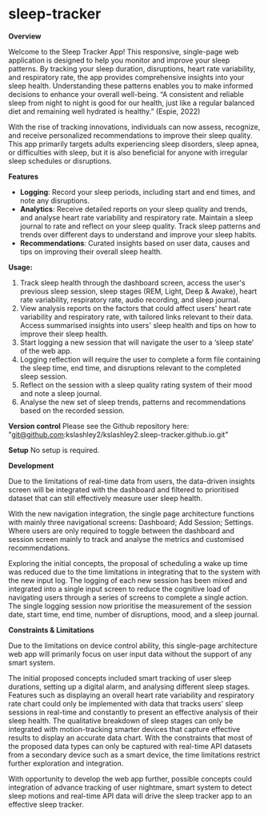 # sleep-tracker


**Overview**

Welcome to the Sleep Tracker App! This responsive, single-page web application is designed to help you monitor and improve your sleep patterns. By tracking your sleep duration, disruptions, heart rate variability, and respiratory rate, the app provides comprehensive insights into your sleep health. Understanding these patterns enables you to make informed decisions to enhance your overall well-being. “A consistent and reliable sleep from night to night is good for our health, just like a regular balanced diet and remaining well hydrated is healthy.” (Espie, 2022) 

With the rise of tracking innovations, individuals can now assess, recognize, and receive personalized recommendations to improve their sleep quality. This app primarily targets adults experiencing sleep disorders, sleep apnea, or difficulties with sleep, but it is also beneficial for anyone with irregular sleep schedules or disruptions.

**Features**

- **Logging**: Record your sleep periods, including start and end times, and note any disruptions.
- **Analytics**: Receive detailed reports on your sleep quality and trends, and analyse heart rate variability and respiratory rate. Maintain a sleep journal to rate and reflect on your sleep quality. Track sleep patterns and trends over different days to understand and improve your sleep habits.
- **Recommendations**: Curated insights based on user data, causes and tips on improving their overall sleep health.

**Usage:**

1. Track sleep health through the dashboard screen, access the user's previous sleep session, sleep stages (REM, Light, Deep & Awake), heart rate variability, respiratory rate, audio recording, and sleep journal. 
2. View analysis reports on the factors that could affect users' heart rate variability and respiratory rate, with tailored links relevant to their data. Access summarised insights into users' sleep health and tips on how to improve their sleep health.
3. Start logging a new session that will navigate the user to a ‘sleep state’ of the web app. 
4. Logging reflection will require the user to complete a form file containing the sleep time, end time, and disruptions relevant to the completed sleep session.
5. Reflect on the session with a sleep quality rating system of their mood and note a sleep journal.
6. Analyse the new set of sleep trends, patterns and recommendations based on the recorded session. 

**Version control**
Please see the Github repository here: "[git@github.com](mailto:git@github.com):kslashley2/kslashley2.sleep-tracker.github.io.git"

**Setup**
No setup is required.

**Development**

Due to the limitations of real-time data from users, the data-driven insights screen will be integrated with the dashboard and filtered to prioritised dataset that can still effectively measure user sleep health.  

With the new navigation integration, the single page architecture functions with mainly three navigational screens: Dashboard; Add Session; Settings. Where users are only required to toggle between the dashboard and session screen mainly to track and analyse the metrics and customised recommendations. 

Exploring the initial concepts, the proposal of scheduling a wake up time was reduced due to the time limitations in integrating that to the system with the new input log. The logging of each new session has been mixed and integrated into a single input screen to reduce the cognitive load of navigating users through a series of screens to complete a single action. The single logging session now prioritise the measurement of the session date, start time, end time, number of disruptions, mood, and a sleep journal. 

**Constraints & Limitations**

Due to the limitations on device control ability, this single-page architecture web app will primarily focus on user input data without the support of any smart system. 

The initial proposed concepts included smart tracking of user sleep durations, setting up a digital alarm, and analysing different sleep stages. Features such as displaying an overall heart rate variability and respiratory rate chart could only be implemented with data that tracks users' sleep sessions in real-time and constantly to present an effective analysis of their sleep health. The qualitative breakdown of sleep stages can only be integrated with motion-tracking smarter devices that capture effective results to display an accurate data chart.  With the constraints that most of the proposed data types can only be captured with real-time API datasets from a secondary device such as a smart device, the time limitations restrict further exploration and integration. 

With opportunity to develop the web app further, possible concepts could integration of advance tracking of user nightmare, smart system to detect sleep motions and real-time API data will drive the sleep tracker app to an effective sleep tracker.

